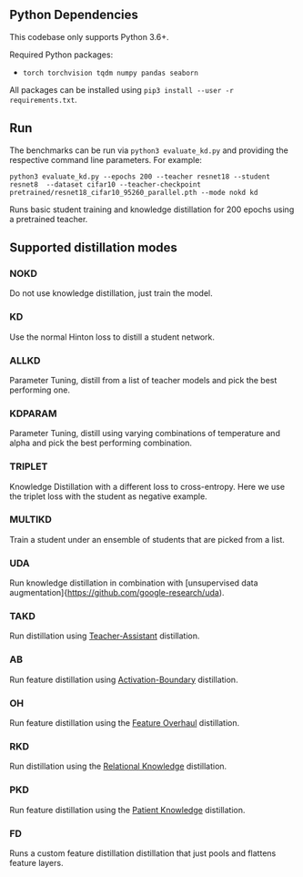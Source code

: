 ## Python Dependencies
This codebase only supports Python 3.6+.

Required Python packages:
- `torch torchvision tqdm numpy pandas seaborn`

All packages can be installed using `pip3 install --user -r requirements.txt`.

## Run
The benchmarks can be run via `python3 evaluate_kd.py` and providing the
respective command line parameters. For example:

`python3 evaluate_kd.py --epochs 200 --teacher resnet18 --student resnet8  --dataset cifar10 --teacher-checkpoint pretrained/resnet18_cifar10_95260_parallel.pth --mode nokd kd`

Runs basic student training and knowledge distillation for 200 epochs using a
pretrained teacher.


## Supported distillation modes

### NOKD
Do not use knowledge distillation, just train the model.
### KD
Use the normal Hinton loss to distill a student network.
### ALLKD
Parameter Tuning, distill from a list of teacher models and pick the best performing one.
### KDPARAM
Parameter Tuning, distill using varying combinations of temperature and alpha and pick the best performing combination.
### TRIPLET
Knowledge Distillation with a different loss to cross-entropy. Here we use the triplet loss with the student as negative example.
### MULTIKD
Train a student under an ensemble of students that are picked from a list.
### UDA
Run knowledge distillation in combination with [unsupervised data augmentation]{https://github.com/google-research/uda).
### TAKD
Run distillation using [Teacher-Assistant](https://github.com/imirzadeh/Teacher-Assistant-Knowledge-Distillation) distillation.
### AB
Run feature distillation using [Activation-Boundary](https://github.com/bhheo/AB) distillation.
### OH
Run feature distillation using the [Feature Overhaul](https://github.com/clovaai/overhaul-distillation) distillation.
### RKD
Run distillation using the [Relational Knowledge](https://github.com/lenscloth/RKD) distillation.
### PKD
Run feature distillation using the [Patient Knowledge](https://github.com/intersun/PKD-for-BERT-Model-Compression) distillation.
### FD
Runs a custom feature distillation distillation that just pools and flattens feature layers.
